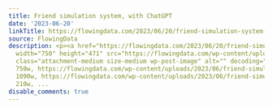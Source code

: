 ```yaml
---
title: Friend simulation system, with ChatGPT
date: '2023-06-20'
linkTitle: https://flowingdata.com/2023/06/20/friend-simulation-system-with-chatgpt/
source: FlowingData
description: <p><a href="https://flowingdata.com/2023/06/20/friend-simulation-system-with-chatgpt/"><img
  width="750" height="471" src="https://flowingdata.com/wp-content/uploads/2023/06/friend-simulation-network-750x471.webp"
  class="attachment-medium size-medium wp-post-image" alt="" decoding="async" srcset="https://flowingdata.com/wp-content/uploads/2023/06/friend-simulation-network-750x471.webp
  750w, https://flowingdata.com/wp-content/uploads/2023/06/friend-simulation-network-1090x684.webp
  1090w, https://flowingdata.com/wp-content/uploads/2023/06/friend-simulation-network-210x132.webp
  210w, ...
disable_comments: true
---
```

<p><a href="https://flowingdata.com/2023/06/20/friend-simulation-system-with-chatgpt/"><img width="750" height="471" src="https://flowingdata.com/wp-content/uploads/2023/06/friend-simulation-network-750x471.webp" class="attachment-medium size-medium wp-post-image" alt="" decoding="async" srcset="https://flowingdata.com/wp-content/uploads/2023/06/friend-simulation-network-750x471.webp 750w, https://flowingdata.com/wp-content/uploads/2023/06/friend-simulation-network-1090x684.webp 1090w, https://flowingdata.com/wp-content/uploads/2023/06/friend-simulation-network-210x132.webp 210w, ...